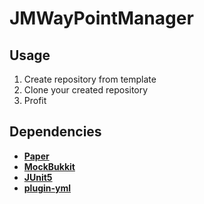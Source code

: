 # JMWayPointManager

## Usage
1. Create repository from template
2. Clone your created repository
3. Profit

## Dependencies
- **[Paper](https://github.com/PaperMC/Paper)**
- **[MockBukkit](https://github.com/MockBukkit/MockBukkit)**
- **[JUnit5](https://github.com/junit-team/junit5)**
- **[plugin-yml](https://github.com/Minecrell/plugin-yml)**